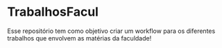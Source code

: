 # TrabalhosFacul
Esse repositório tem como objetivo criar um workflow para os diferentes trabalhos que envolvem as matérias da faculdade!
